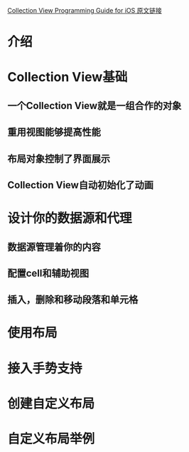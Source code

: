 [Collection View Programming Guide for iOS 原文链接](https://developer.apple.com/library/content/documentation/WindowsViews/Conceptual/CollectionViewPGforIOS/Introduction/Introduction.html#//apple_ref/doc/uid/TP40012334)

# 介绍

# Collection View基础

## 一个Collection View就是一组合作的对象

## 重用视图能够提高性能

## 布局对象控制了界面展示

## Collection View自动初始化了动画

# 设计你的数据源和代理

## 数据源管理着你的内容

## 配置cell和辅助视图

## 插入，删除和移动段落和单元格

# 使用布局

# 接入手势支持

# 创建自定义布局

# 自定义布局举例